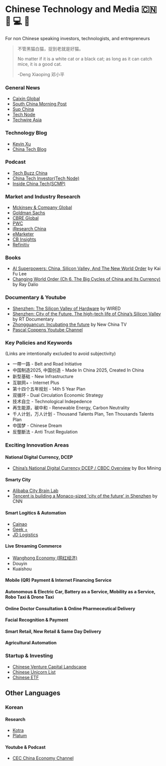 # Chinese Technology and Media 🇨🇳 🐉 💻 🦾
For non Chinese speaking investors, technologists, and entrepreneurs

> 不管黑猫白猫，捉到老就是好猫。
> 
> No matter if it is a white cat or a black cat; as long as it can catch mice, it is a good cat. 
>
> -Deng Xiaoping 邓小平

### General News
- [Caixin Global](https://www.caixinglobal.com/)
- [South China Morning Post](https://www.scmp.com/)
- [Sup China](https://supchina.com/)
- [Tech Node](https://technode.com/)
- [Techwire Asia](https://techwireasia.com/)

### Technology Blog
- [Kevin Xu](https://interconnected.blog/author/kevin/)
- [China Tech Blog](https://www.chinatechblog.org/#_blog)

### Podcast
- [Tech Buzz China](https://www.techbuzzchina.com/)
- [China Tech Investor(Tech Node)](https://chinatechinvestor.simplecast.com/)
- [Inside China Tech(SCMP)](https://www.scmp.com/podcasts/inside-china-tech)

### Market and Industry Research
- [Mckinsey & Company Global](https://www.mckinsey.com/mgi/regional-insights/asia-pacific)
- [Goldman Sachs](https://www.goldmansachs.com/insights/topics/china.html)
- [CBRE Global](https://www.cbre.com/mainland%20china/research-reports)
- [PWC](https://www.pwccn.com/en.html)
- [iResearch China](http://www.iresearchchina.com/)
- [eMarketer](https://www.emarketer.com/search1/?query=china&sortBy=bestMatch)
- [CB Insights](https://www.cbinsights.com/research/china/)
- [Refinitiv](https://www.refinitiv.com/en/belt-road-initiative-data-insight#)

### Books
- [AI Superpowers: China, Silicon Valley, And The New World Order](https://www.amazon.com/AI-Superpowers-China-Silicon-Valley/dp/132854639X) by Kai Fu Lee
- [Changing World Order (Ch 6. The Big Cycles of China and Its Currency)](https://www.principles.com/the-changing-world-order/#chapter6) by Ray Dalio

### Documentary & Youtube
- [Shenzhen: The Silicon Valley of Hardware](https://www.youtube.com/watch?v=SGJ5cZnoodY) by WIRED
- [Shenzhen: City of the Future. The high-tech life of China’s Silicon Valley](https://www.youtube.com/watch?v=1TZh9f7Ai9M&ab_channel=RTDocumentary) by RT Documentary
- [Zhongguancun: Incubating the future](https://www.youtube.com/watch?v=UNm6-Ci_Z3U&ab_channel=NewChinaTV) by New China TV
- [Pascal Coppens Youtube Channel](https://www.youtube.com/c/PascalCoppens)

### Key Policies and Keywords
(Links are intentionally excluded to avoid subjectivity)
- 一帶一路 - Belt and Road Initiative
- 中国制造2025, 中国创造 - Made In China 2025, Created In China
- 新型基础 - New Infrastructure
- 互联网+ - Internet Plus
- 第十四个五年规划 - 14th 5 Year Plan
- 双循环 - Dual Circulation Economic Strategy
- 技术自立 - Technological Indepedence
- 再生能源，碳中和 - Renewable Energy, Carbon Neutrality
- 千人计划，万人计划 - Thousand Talents Plan, Ten Thousands Talents Plan
- 中国梦 - Chinese Dream
- 反壟斷法 - Anti Trust Regulation

### Exciting Innovation Areas
#### National Digital Currency, DCEP
  - [China’s National Digital Currency DCEP / CBDC Overview](https://boxmining.com/dcep/) by Box Mining
#### Smarty City
  - [Alibaba City Brain Lab](https://damo.alibaba.com/labs/city-brain?lang=en)
  - [Tencent is building a Monaco-sized 'city of the future' in Shenzhen](https://www.cnn.com/style/article/tencent-shenzhen-net-city/index.html) by CNN
#### Smart Logitics & Automation
  - [Cainao](https://www.alibabagroup.com/en/ir/presentations/Investor_Day_2019_CainiaoNetwork.pdf)
  - [Geek +](https://www.geekplus.com/en)
  - [JD Logistics](https://www.youtube.com/watch?v=XGSl9DCkxvo&ab_channel=JD.com%2CInc.)
#### Live Streaming Commerce
  - [Wanghong Economy (网红经济)](https://en.wikipedia.org/wiki/Wanghong_economy)
  - Douyin
  - Kuaishou
#### Mobile (QR) Payment & Internet Financing Service
#### Autonomous & Electric Car, Battery as a Service, Mobility as a Service, Robo Taxi & Drone Taxi
#### Online Doctor Consultation & Online Pharmeceutical Delivery
#### Facial Recognition & Payment
#### Smart Retail, New Retail & Same Day Delivery
#### Agricultural Automation

### Startup & Investing
- [Chinese Venture Capital Landscape](https://medium.com/learningspershare/the-vc-landscape-in-china-7736c2c10066)
- [Chinese Unicorn List](https://tracxn.com/d/unicorn-corner/unicorns-list-china#2021)
- [Chinese ETF](https://etfdb.com/etfs/country/china/)

## Other Languages
### Korean
#### Research
- [Kotra](https://news.kotra.or.kr/kotranews/index.do)
- [Platum](https://platum.kr/china)

#### Youtube & Podcast
- [CEC China Economy Channel](https://www.youtube.com/channel/UCl1Br2aQ1yHrjwI_iE9cNrA)


